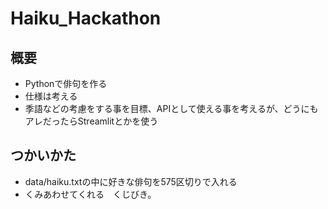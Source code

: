# Haiku_Hackathon

## 概要
- Pythonで俳句を作る
- 仕様は考える
- 季語などの考慮をする事を目標、APIとして使える事を考えるが、どうにもアレだったらStreamlitとかを使う

## つかいかた
- data/haiku.txtの中に好きな俳句を575区切りで入れる
- くみあわせてくれる　くじびき。